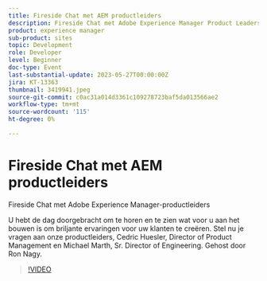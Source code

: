 ```yaml
---
title: Fireside Chat met AEM productleiders
description: Fireside Chat met Adobe Experience Manager Product LeadersU hebt de dag doorgebracht om te horen en te zien wat er voor u is opgebouwd om briljante ervaringen voor uw klanten te creëren. Stel nu je vragen aan onze productleiders, Cedric Huesler, Director of Product Management en Michael Marth, Sr. Director of Engineering. Gehost door Ron Nagy.
product: experience manager
sub-product: sites
topic: Development
role: Developer
level: Beginner
doc-type: Event
last-substantial-update: 2023-05-27T00:00:00Z
jira: KT-13363
thumbnail: 3419941.jpeg
source-git-commit: c0ac31a014d3361c109278723baf5da013566ae2
workflow-type: tm+mt
source-wordcount: '115'
ht-degree: 0%

---
```



# Fireside Chat met AEM productleiders

Fireside Chat met Adobe Experience Manager-productleiders

U hebt de dag doorgebracht om te horen en te zien wat voor u aan het bouwen is om briljante ervaringen voor uw klanten te creëren. Stel nu je vragen aan onze productleiders, Cedric Huesler, Director of Product Management en Michael Marth, Sr. Director of Engineering. Gehost door Ron Nagy.

>[!VIDEO](https://video.tv.adobe.com/v/3419941/?learn=on)
